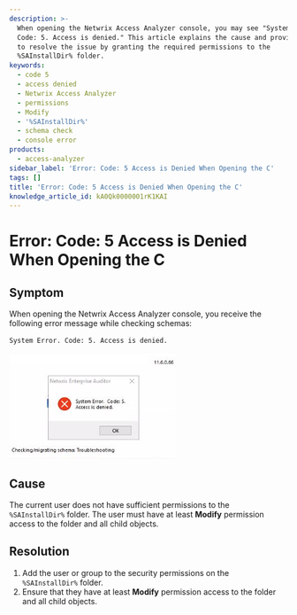 ```yaml
---
description: >-
  When opening the Netwrix Access Analyzer console, you may see "System Error.
  Code: 5. Access is denied." This article explains the cause and provides steps
  to resolve the issue by granting the required permissions to the
  %SAInstallDir% folder.
keywords:
  - code 5
  - access denied
  - Netwrix Access Analyzer
  - permissions
  - Modify
  - '%SAInstallDir%'
  - schema check
  - console error
products:
  - access-analyzer
sidebar_label: 'Error: Code: 5 Access is Denied When Opening the C'
tags: []
title: 'Error: Code: 5 Access is Denied When Opening the C'
knowledge_article_id: kA0Qk0000001rK1KAI
---
```


# Error: Code: 5 Access is Denied When Opening the C

## Symptom

When opening the Netwrix Access Analyzer console, you receive the following error message while checking schemas:

```text
System Error. Code: 5. Access is denied.
```

![Error dialog image](images/ka0Qk000000EMFB_0EMQk00000CzhkH.png)

## Cause

The current user does not have sufficient permissions to the ` %SAInstallDir%` folder. The user must have at least **Modify** permission access to the folder and all child objects.

## Resolution

1. Add the user or group to the security permissions on the ` %SAInstallDir%` folder.
2. Ensure that they have at least **Modify** permission access to the folder and all child objects.
